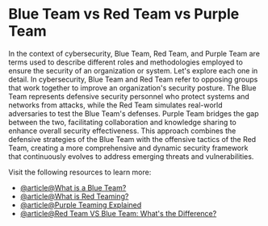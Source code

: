 # Blue Team vs Red Team vs Purple Team

In the context of cybersecurity, Blue Team, Red Team, and Purple Team are terms used to describe different roles and methodologies employed to ensure the security of an organization or system. Let's explore each one in detail. In cybersecurity, Blue Team and Red Team refer to opposing groups that work together to improve an organization's security posture. The Blue Team represents defensive security personnel who protect systems and networks from attacks, while the Red Team simulates real-world adversaries to test the Blue Team's defenses. Purple Team bridges the gap between the two, facilitating collaboration and knowledge sharing to enhance overall security effectiveness. This approach combines the defensive strategies of the Blue Team with the offensive tactics of the Red Team, creating a more comprehensive and dynamic security framework that continuously evolves to address emerging threats and vulnerabilities.

Visit the following resources to learn more:

- [@article@What is a Blue Team?](https://www.checkpoint.com/cyber-hub/cyber-security/what-is-a-blue-team/)
- [@article@What is Red Teaming?](https://www.ibm.com/think/topics/red-teaming)
- [@article@Purple Teaming Explained](https://www.crowdstrike.com/cybersecurity-101/purple-teaming/)
- [@article@Red Team VS Blue Team: What's the Difference?](https://www.crowdstrike.com/en-us/cybersecurity-101/advisory-services/red-team-vs-blue-team/)